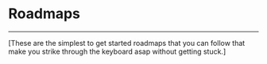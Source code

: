 # Roadmaps
******
 [These are the simplest to get started roadmaps that you can follow that make you strike through the keyboard asap without getting stuck.]
